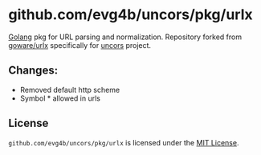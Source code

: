 # github.com/evg4b/uncors/pkg/urlx
[Golang](http://golang.org/) pkg for URL parsing and normalization.
Repository forked from [goware/urlx](https://github.com/goware/urlx) specifically for [uncors](https://github.com/evg4b/uncors) project.

## Changes:
 - Removed default http scheme
 - Symbol * allowed in urls

## License
`github.com/evg4b/uncors/pkg/urlx` is licensed under the [MIT License](./LICENSE).
